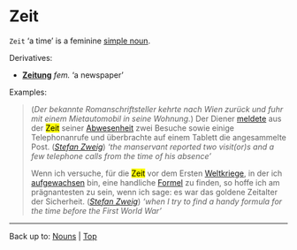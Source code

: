 # Zeit

`Zeit` ‘a time’ is a feminine [simple noun](../../simpleNouns.md).

Derivatives:
- **[Zeitung](Zeitung.md)** *fem.* ‘a newspaper’

Examples:

> (*Der bekannte Romanschriftsteller kehrte nach Wien zurück und fuhr mit einem Mietautomobil in seine Wohnung.*) Der Diener [meldete](../../../verbs/m/me/melden.md) aus der <mark>Zeit</mark> seiner [Abwesenheit](../../a/ab/Abwesenheit.md) zwei Besuche sowie einige Telephonanrufe und überbrachte auf einem Tablett die angesammelte Post. (*[Stefan Zweig](../../../texts/StefanZweig/BriefEinerUnbekannten.md)*) *‘the manservant reported two visit(or)s and a few telephone calls from the time of his absence’*
>
> Wenn ich versuche, für die <mark>Zeit</mark> vor dem Ersten [Weltkriege](../../w/we/Weltkrieg.md), in der ich [aufgewachsen](../../../verbs/a/au/aufwachsen.md) bin, eine handliche [Formel](../../f/fo/Formel.md) zu finden, so hoffe ich am prägnantesten zu sein, wenn ich sage: es war das goldene Zeitalter der Sicherheit. (*[Stefan Zweig](../../../texts/StefanZweig/DieWeltDerSicherheit.md)*) *‘when I try to find a handy formula for the time before the First World War’*

----

Back up to: [Nouns](../../index.md) | [Top](../../../index.md)
